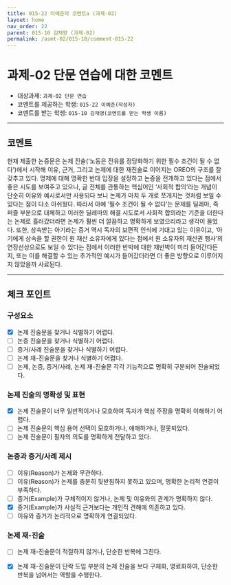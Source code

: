 ```yaml
---
title: 015-22 이예준의 코멘트a (과제-02) 
layout: home
nav_order: 22
parent: 015-10 김채영 (과제-02)
permalink: /asmt-02/015-10/comment-015-22
---
```


# 과제-02 단문 연습에 대한 코멘트

- 대상과제: `과제-02 단문 연습`
- 코멘트를 제공하는 학생: `015-22 이예준(작성자)` 
- 코멘트를 받는 학생: `015-10 김채영(코멘트를 받는 학생 이름)` 

---

## 코멘트

현재 제출한 논증문은 논제 진술(‘노동은 전유를 정당화하기 위한 필수 조건이 될 수 없다’)에서 시작해 이유, 근거, 그리고 논제에 대한 재진술로 이어지는 OREO의 구조를 잘 갖추고 있다. 명제에 대해 명확한 반대 입장을 설정하고 논증을 전개하고 있다는 점에서 좋은 시도를 보여주고 있으나, 글 전체를 관통하는 핵심어인 ‘사회적 합의’라는 개념이 단순히 이유와 예시로서만 사용되다 보니 논제가 마치 두 개로 쪼개지는 것처럼 보일 수 있다는 점이 다소 아쉬웠다. 따라서 아예 ‘필수 조건이 될 수 없다’는 문제를 딜레마, 즉 퍼즐 부분으로 대체하고 이러한 딜레마의 해결 시도로서 사회적 합의라는 기준을 더한다는 논제로 흘러갔더라면 논제가 훨씬 더 깔끔하고 명확하게 보였으리라고 생각이 들었다. 또한, 상속받는 아기라는 증거 역시 독자의 보편적 인식에 기대고 있는 이유이고, ‘아기에게 상속을 할 권한이 원 재산 소유자에게 있다는 점에서 원 소유자의 재산권 행사’의 연장선상으로도 보일 수 있다는 점에서 이러한 반박에 대한 재반박이 미리 들어간다든지, 또는 이를 해결할 수 있는 추가적인 예시가 들어갔더라면 더 좋은 방향으로 이루어지지 않았을까 사료된다.

---

## 체크 포인트

### **구성요소**
- [x] 논제 진술문을 찾거나 식별하기 어렵다.
- [ ] 논증 진술문을 찾거나 식별하기 어렵다.
- [ ] 증거/사례 진술문을 찾거나 식별하기 어렵다.
- [ ] 논제 재-진술문을 찾거나 식별하기 어렵다.
- [ ] 논제, 논증, 증거/사례, 논제 재-진술문 각각 기능적으로 명확히 구분되어 진술되었다.

### **논제 진술의 명확성 및 표현**  
- [x] 논제 진술문이 너무 일반적이거나 모호하여 독자가 핵심 주장을 명확히 이해하기 어렵다.
- [ ] 논제 진술문의 핵심 용어 선택이 모호하거나, 애매하거나, 잘못되었다.
- [ ] 논제 진술문이 필자의 의도를 명확하게 전달하고 있다.  

### **논증과 증거/사례 제시**  
- [ ] 이유(Reason)가 논제와 무관하다.
- [ ] 이유(Reason)가 논제를 충분히 뒷받침하지 못하고 있으며, 명확한 논리적 연결이 부족하다.
- [ ] 증거(Example)가 구체적이지 않거나, 논제 및 이유와의 관계가 명확하지 않다. 
- [x] 증거(Example)가 사실적 근거보다는 개인적 견해에 의존하고 있다.
- [ ] 이유와 증거가 논리적으로 명확하게 연결되었다.  

### **논제 재-진술**  
- [ ] 논제 재-진술문이 적절하지 않거나, 단순한 반복에 그친다.
- [x] 논제 재-진술문이 단락 도입 부분의 논제 진술을 보다 구체화, 명료화하여, 단순한 반복을 넘어서는 역할을 수행한다.

